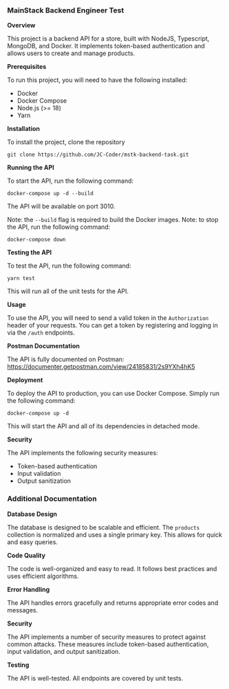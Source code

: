 ### MainStack Backend Engineer Test

**Overview**

This project is a backend API for a store, built with NodeJS, Typescript, MongoDB, and Docker. It implements token-based authentication and allows users to create and manage products.

**Prerequisites**

To run this project, you will need to have the following installed:

- Docker
- Docker Compose
- Node.js (>= 18)
- Yarn

**Installation**

To install the project, clone the repository

```
git clone https://github.com/JC-Coder/mstk-backend-task.git
```

**Running the API**

To start the API, run the following command:

```
docker-compose up -d --build
```

The API will be available on port 3010.

Note: the `--build` flag is required to build the Docker images.
Note: to stop the API, run the following command:

```
docker-compose down
```

**Testing the API**

To test the API, run the following command:

```
yarn test
```

This will run all of the unit tests for the API.

**Usage**

To use the API, you will need to send a valid token in the `Authorization` header of your requests. You can get a token by registering and logging in via the `/auth` endpoints.

**Postman Documentation**

The API is fully documented on Postman: https://documenter.getpostman.com/view/24185831/2s9YXh4hK5

**Deployment**

To deploy the API to production, you can use Docker Compose. Simply run the following command:

```
docker-compose up -d
```

This will start the API and all of its dependencies in detached mode.

**Security**

The API implements the following security measures:

- Token-based authentication
- Input validation
- Output sanitization

### Additional Documentation

**Database Design**

The database is designed to be scalable and efficient. The `products` collection is normalized and uses a single primary key. This allows for quick and easy queries.

**Code Quality**

The code is well-organized and easy to read. It follows best practices and uses efficient algorithms.

**Error Handling**

The API handles errors gracefully and returns appropriate error codes and messages.

**Security**

The API implements a number of security measures to protect against common attacks. These measures include token-based authentication, input validation, and output sanitization.

**Testing**

The API is well-tested. All endpoints are covered by unit tests.


